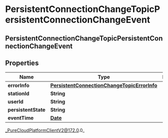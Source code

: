 # PersistentConnectionChangeTopicPersistentConnectionChangeEvent

## PersistentConnectionChangeTopicPersistentConnectionChangeEvent

## Properties

|Name | Type | Description | Notes|
|------------ | ------------- | ------------- | -------------|
| **errorInfo** | [**PersistentConnectionChangeTopicErrorInfo**](PersistentConnectionChangeTopicErrorInfo) |  | [optional] |
| **stationId** | **String** |  | [optional] |
| **userId** | **String** |  | [optional] |
| **persistentState** | **String** |  | [optional] |
| **eventTime** | [**Date**](Date) |  | [optional] |



_PureCloudPlatformClientV2@172.0.0_
